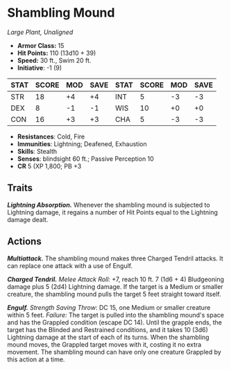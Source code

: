 # Shambling Mound

*Large Plant, Unaligned*

- **Armor Class:** 15
- **Hit Points:** 110 (13d10 + 39)
- **Speed:** 30 ft., Swim 20 ft.
- **Initiative**: -1 (9)

|STAT|SCORE|MOD|SAVE|STAT|SCORE|MOD|SAVE|
| --- | --- | --- | ---- |---| --- | --- | ---- |
| STR | 18 | +4 | +4 | INT | 5 | -3 | -3 |
| DEX | 8 | -1 | -1 | WIS | 10 | +0 | +0 |
| CON | 16 | +3 | +3 | CHA | 5 | -3 | -3 |

- **Resistances**: Cold, Fire
- **Immunities**: Lightning; Deafened, Exhaustion
- **Skills**: Stealth
- **Senses**: blindsight 60 ft.; Passive Perception 10
- **CR** 5 (XP 1,800; PB +3

## Traits

***Lightning Absorption.*** Whenever the shambling mound is subjected to Lightning damage, it regains a number of Hit Points equal to the Lightning damage dealt.


## Actions

***Multiattack.*** The shambling mound makes three Charged Tendril attacks. It can replace one attack with a use of Engulf.

***Charged Tendril.*** *Melee Attack Roll:* +7, reach 10 ft. 7 (1d6 + 4) Bludgeoning damage plus 5 (2d4) Lightning damage. If the target is a Medium or smaller creature, the shambling mound pulls the target 5 feet straight toward itself.

***Engulf.*** *Strength Saving Throw*: DC 15, one Medium or smaller creature within 5 feet. *Failure:*  The target is pulled into the shambling mound's space and has the Grappled condition (escape DC 14). Until the grapple ends, the target has the Blinded and Restrained conditions, and it takes 10 (3d6) Lightning damage at the start of each of its turns. When the shambling mound moves, the Grappled target moves with it, costing it no extra movement. The shambling mound can have only one creature Grappled by this action at a time.

